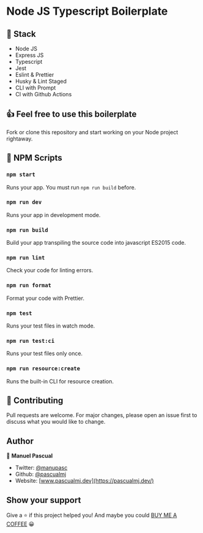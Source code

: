 # Node JS Typescript Boilerplate

## 📕 Stack

- Node JS
- Express JS
- Typescript
- Jest
- Eslint & Prettier
- Husky & Lint Staged
- CLI with Prompt
- CI with Github Actions

## 👍 Feel free to use this boilerplate

Fork or clone this repository and start working on your Node project rightaway.

## 🚦 NPM Scripts

### `npm start`

Runs your app. You must run `npm run build` before.

### `npm run dev`

Runs your app in development mode.

### `npm run build`

Build your app transpiling the source code into javascript ES2015 code.

### `npm run lint`

Check your code for linting errors.

### `npm run format`

Format your code with Prettier.

### `npm test`

Runs your test files in watch mode.

### `npm run test:ci`

Runs your test files only once.

### `npm run resource:create`

Runs the built-in CLI for resource creation.

## 🤝 Contributing

Pull requests are welcome. For major changes, please open an issue first to discuss what you would like to change.

## Author

👤 **Manuel Pascual**

- Twitter: [@manupasc](https://twitter.com/manupasc)
- Github: [@pascualmj](https://github.com/pascualmj)
- Website: [www.pascualmj.dev](https://pascualmj.dev/)

## Show your support

Give a ⭐️ if this project helped you!
And maybe you could [BUY ME A COFFEE](https://www.buymeacoffee.com/pascualmj) 😀
